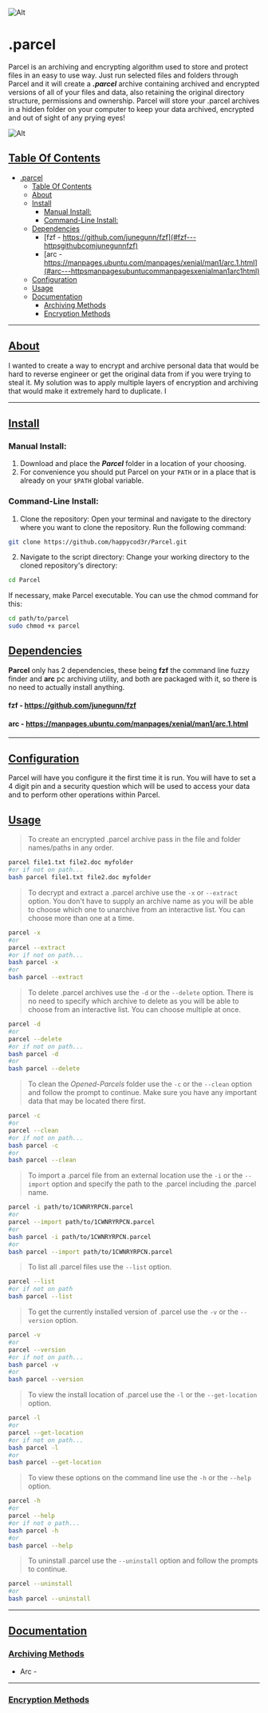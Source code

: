 ﻿![Alt](res/Parcel.png)


# .parcel

Parcel is an archiving and encrypting algorithm used to store and protect files in an easy to use way. Just run selected files and folders through Parcel and it will create a ***.parcel*** archive containing archived and encrypted versions of all of your files and data, also retaining the original directory structure, permissions and ownership. 
Parcel will store your .parcel archives in a hidden folder on your computer to keep your data archived, encrypted and out of sight of any prying eyes!

![Alt](res/Parcel-diagram.png)

## [Table Of Contents](#toc)
- [.parcel](#parcel)
  - [Table Of Contents](#table-of-contents)
  - [About](#about)
  - [Install](#install)
    - [Manual Install:](#manual-install)
    - [Command-Line Install:](#command-line-install)
  - [Dependencies](#dependencies)
      - [fzf - https://github.com/junegunn/fzf](#fzf---httpsgithubcomjunegunnfzf)
      - [arc - https://manpages.ubuntu.com/manpages/xenial/man1/arc.1.html](#arc---httpsmanpagesubuntucommanpagesxenialman1arc1html)
  - [Configuration](#configuration)
  - [Usage](#usage)
  - [Documentation](#documentation)
    - [Archiving Methods](#archiving-methods)
    - [Encryption Methods](#encryption-methods)

---

## [About](#about)

I wanted to create a way to encrypt and archive personal data that would be hard to reverse engineer or get the original data from if you were trying to steal it. My solution was to apply multiple layers of encryption and archiving that would make it extremely hard to duplicate. I  

---

## [Install](#install)
### Manual Install:
1. Download and place the ***Parcel*** folder in a location of your choosing.
2. For convenience you should put Parcel on your `PATH` or in a place that is already on your `$PATH` global variable.

### Command-Line Install:
1. Clone the repository: Open your terminal and navigate to the directory where you want to clone the repository. Run the following command:
```bash
git clone https://github.com/happycod3r/Parcel.git
```
2. Navigate to the script directory: Change your working directory to the cloned repository's directory:
```bash
cd Parcel
```

If necessary, make Parcel executable. You can use the chmod command for this:
```bash
cd path/to/parcel
sudo chmod +x parcel
```

## [Dependencies](#dependencies)

**Parcel** only has 2 dependencies, these being **fzf** the command line fuzzy finder and **arc** pc archiving utility, and both are packaged with it, so there is no need to actually install anything. 

#### fzf - https://github.com/junegunn/fzf

#### arc - https://manpages.ubuntu.com/manpages/xenial/man1/arc.1.html  
---

## [Configuration](#configuration)
Parcel will have you configure it the first time it is run. You will have to set a 4 digit pin and a security question which will be used to access your data and to perform other operations within Parcel.  


## [Usage](#usage)

> To create an encrypted .parcel archive pass in the file and folder names/paths in any order.
```bash 
parcel file1.txt file2.doc myfolder
#or if not on path...
bash parcel file1.txt file2.doc myfolder
```
> To decrypt and extract a .parcel archive use the `-x` or `--extract` option. You don't have to supply an archive name as you will be able to choose which one to unarchive from an interactive list. You can choose more than one at a time.
```bash 
parcel -x
#or
parcel --extract
#or if not on path...
bash parcel -x
#or 
bash parcel --extract
```

> To delete .parcel archives use the `-d` or the `--delete` option. There is no need to specify which archive to delete as you will be able to choose from an interactive list. You can choose multiple at once.
```bash
parcel -d
#or
parcel --delete
#or if not on path...
bash parcel -d
#or 
bash parcel --delete
```

> To clean the *Opened-Parcels* folder use the `-c` or the `--clean` option and follow the prompt to continue. Make sure you have any important data that may be located there first.
```bash
parcel -c
#or
parcel --clean
#or if not on path...
bash parcel -c
#or 
bash parcel --clean
```

> To import a .parcel file from an external location use the `-i` or the `--import` option and specify the path to the .parcel including the .parcel name.
```bash
parcel -i path/to/1CWNRYRPCN.parcel
#or
parcel --import path/to/1CWNRYRPCN.parcel
#or
bash parcel -i path/to/1CWNRYRPCN.parcel
#or
bash parcel --import path/to/1CWNRYRPCN.parcel
```

> To list all .parcel files use the `--list` option.
```bash
parcel --list
#or if not on path
bash parcel --list
```

> To get the currently installed version of .parcel use the `-v` or the `--version` option.
```bash 
parcel -v
#or
parcel --version
#or if not on path...
bash parcel -v
#or
bash parcel --version
```

> To view the install location of .parcel use the `-l` or the `--get-location` option.
```bash 
parcel -l
#or
parcel --get-location
#or if not on path...
bash parcel -l
#or
bash parcel --get-location
```

> To view these options on the command line use the `-h` or the `--help` option.
```bash
parcel -h
#or
parcel --help
#or if not o path...
bash parcel -h
#or
bash parcel --help
```

> To uninstall .parcel use the  `--uninstall` option and follow the prompts to continue.
```bash
parcel --uninstall
#or
bash parcel --uninstall
```
---

## [Documentation](#docs)


### [Archiving Methods](#archiving-methods)
- Arc - 

--- 

### [Encryption Methods](encryption-methods)
